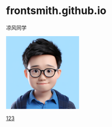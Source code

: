 # frontsmith.github.io
凉风同学

<img src="https://raw.githubusercontent.com/frontsmith/FNotePic/master/data/202404291510570.png" width="200" />


[123]([https://github.com/frontsmith/frontsmith.github.io/blob/main/24.05%20%E5%87%89%E9%A3%8E%E5%90%8C%E5%AD%A6%E7%9A%84%E6%8A%95%E8%B5%84%E5%88%86%E4%BA%AB%201.0.md])
